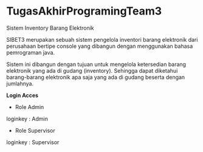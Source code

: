 # TugasAkhirProgramingTeam3
Sistem Inventory Barang Elektronik

SIBET3 merupakan sebuah sistem pengelola inventori barang elektronik dari perusahaan  bertipe console yang dibangun dengan menggunakan bahasa pemrograman java.

 Sistem ini dibangun dengan tujuan untuk mengelola ketersedian barang elektronik yang ada di gudang (inventory). Sehingga dapat diketahui barang-barang elektronik apa saja yang ada di gudang beserta dengan jumlahnya.

**Login Acces**
- Role Admin

loginkey : Admin

- Role Supervisor

loginkey : Supervisor
